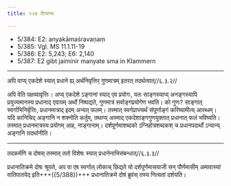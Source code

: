 ```yaml
---
title: १२७ टिप्पण्यः

---
```

- 5/384: E2: anyakāmaśravaṇaṃ
- 5/385: Vgl. MS 11.1.11-19
- 5/386: E2: 5,243; E6: 2,140
- 5/387: E2 gibt jaiminir manyate sma in Klammern

____________________________________________


अपि वाप्य् एकदेशे स्यात् प्रधाने ह्य् अर्थनिवृत्तिर् गुणमात्रम् इतरत् तदर्थत्वात्//६.३.२//

अपि वेति पक्षव्यावृत्तिः। अप्य् एकदेशे ऽङ्गानां स्याद् एव प्रयोगः, यतः साङ्गस्याप्य् अनङ्गस्यापि प्रयुज्यमानस्य प्रधानाद् एवायम् अर्थो निष्पद्यते, गुणमात्रं सर्वाङ्गप्रयोगेण भवति। को गुणः? साङ्गात् स्वर्गाभिनिर्वृत्तिः, प्रधानमात्राद् इदम् अन्यत् फलम्। तस्मात् स्वर्गप्राप्त्यर्थं संपूर्णाङ्गं करिष्यामीत्य् आरब्धम्। यदि कानिचिद् अङ्गानि न शक्नोति कर्तुम्, तथाप्य् अस्माद् एकदेशाङ्गगुणयुक्तात् प्रधानात् फलं भविष्यति। तस्मात् प्रधानमात्रस्य प्रयोगम् आह, नाङ्गानाम्। दर्शपूर्णमाशब्दको ऽग्निहोत्रशब्दकश् च प्रधानपदार्थो ऽन्यान्य् अङ्गानि तदर्थानीति।


____________________________________________


तदकर्मणि च दोषस् तस्मात् ततो विशेषः स्यात् प्रधानेनाभिसंबन्धात्//६.३.३//

प्रधानातिक्रमे दोषः श्रूयते, अप वा एष स्वर्गाल् लोकाच् छिद्यते यो दर्शपूर्णमासयाजी सन् पौर्णमासीम् अमावास्यां वातिपातयेद् इति+++({5/388})+++ प्रधानातिक्रमे दोषं ब्रुवंस् तस्य नित्यतां दर्शयति।
